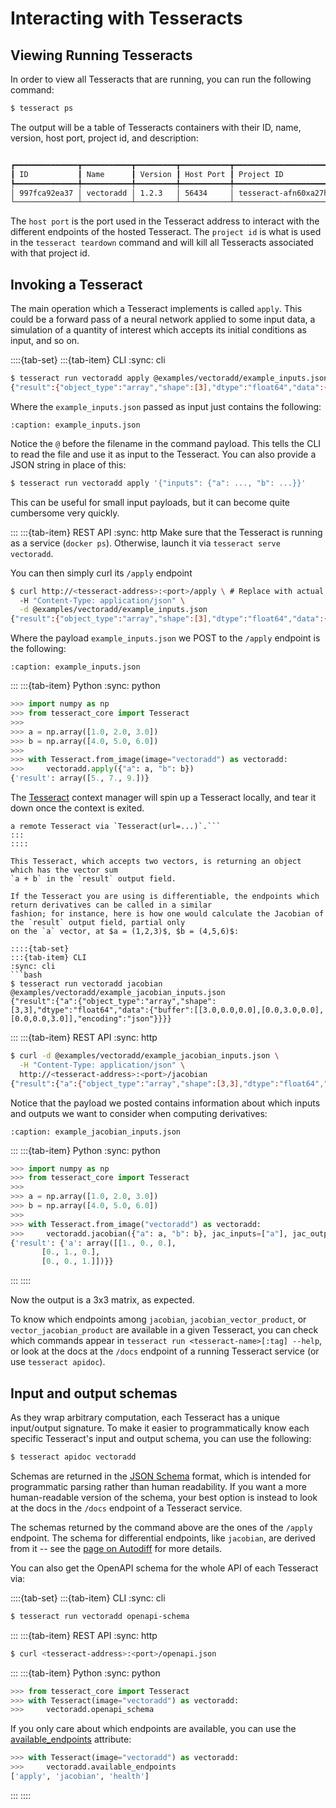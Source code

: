 # Interacting with Tesseracts

## Viewing Running Tesseracts
In order to view all Tesseracts that are running, you can run the following command:

```bash
$ tesseract ps
```

The output will be a table of Tesseracts containers with their ID, name, version, host port, project id, and description:

```bash

┏━━━━━━━━━━━━━━┳━━━━━━━━━━━┳━━━━━━━━━┳━━━━━━━━━━━┳━━━━━━━━━━━━━━━━━━━━━━━━┳━━━━━━━━━━━━━━━━━━━━━━━━━━━━━━━━━━━━━━━━━━━┓
┃ ID           ┃ Name      ┃ Version ┃ Host Port ┃ Project ID             ┃ Description                               ┃
┡━━━━━━━━━━━━━━╇━━━━━━━━━━━╇━━━━━━━━━╇━━━━━━━━━━━╇━━━━━━━━━━━━━━━━━━━━━━━━╇━━━━━━━━━━━━━━━━━━━━━━━━━━━━━━━━━━━━━━━━━━━┩
│ 997fca92ea37 │ vectoradd │ 1.2.3   │ 56434     │ tesseract-afn60xa27hih │ Simple tesseract that adds two vectors.\n │
└──────────────┴───────────┴─────────┴───────────┴────────────────────────┴───────────────────────────────────────────┘
```

The `host port` is the port used in the Tesseract address to interact with the different endpoints of the hosted Tesseract.
The `project id` is what is used in the `tesseract teardown` command and will kill all Tesseracts associated with that project id.

## Invoking a Tesseract


The main operation which a Tesseract implements is called `apply`. This could be
a forward pass of a neural network applied to some input data,
a simulation of a quantity of interest which accepts its initial conditions as input,
and so on.

::::{tab-set}
:::{tab-item} CLI
:sync: cli
```bash
$ tesseract run vectoradd apply @examples/vectoradd/example_inputs.json
{"result":{"object_type":"array","shape":[3],"dtype":"float64","data":{"buffer":[5.0,7.0,9.0],"encoding":"json"}}}
```

Where the `example_inputs.json` passed as input just contains the following:
```{literalinclude} ../../../examples/vectoradd/example_inputs.json
:caption: example_inputs.json
```

Notice the `@` before the filename in the command payload. This tells the CLI to read the file and
use it as input to the Tesseract. You can also provide a JSON string in place of this:
```bash
$ tesseract run vectoradd apply '{"inputs": {"a": ..., "b": ...}}'
```
This can be useful for small input payloads, but it can become quite cumbersome very quickly.

:::
:::{tab-item} REST API
:sync: http
Make sure that the Tesseract is running as a service (`docker ps`). Otherwise, launch
it via `tesseract serve vectoradd`.

You can then simply curl its `/apply` endpoint
```bash
$ curl http://<tesseract-address>:<port>/apply \ # Replace with actual address
  -H "Content-Type: application/json" \
  -d @examples/vectoradd/example_inputs.json
{"result":{"object_type":"array","shape":[3],"dtype":"float64","data":{"buffer":[5.0,7.0,9.0],"encoding":"json"}}}
```

Where the payload `example_inputs.json` we POST to the `/apply` endpoint is the following:
```{literalinclude} ../../../examples/vectoradd/example_inputs.json
:caption: example_inputs.json
```
:::
:::{tab-item} Python
:sync: python
```python
>>> import numpy as np
>>> from tesseract_core import Tesseract
>>>
>>> a = np.array([1.0, 2.0, 3.0])
>>> b = np.array([4.0, 5.0, 6.0])
>>>
>>> with Tesseract.from_image(image="vectoradd") as vectoradd:
>>>     vectoradd.apply({"a": a, "b": b})
{'result': array([5., 7., 9.])}
```

The [Tesseract](#tesseract_core.Tesseract) context manager will spin up
a Tesseract locally, and tear it down once the context is exited.

```{tip} You can also instantiate a Tesseract object which connects to
a remote Tesseract via `Tesseract(url=...)`.```
:::
::::

This Tesseract, which accepts two vectors, is returning an object which has the vector sum
`a + b` in the `result` output field.

If the Tesseract you are using is differentiable, the endpoints which return derivatives can be called in a similar
fashion; for instance, here is how one would calculate the Jacobian of the `result` output field, partial only
on the `a` vector, at $a = (1,2,3)$, $b = (4,5,6)$:

::::{tab-set}
:::{tab-item} CLI
:sync: cli
```bash
$ tesseract run vectoradd jacobian @examples/vectoradd/example_jacobian_inputs.json
{"result":{"a":{"object_type":"array","shape":[3,3],"dtype":"float64","data":{"buffer":[[3.0,0.0,0.0],[0.0,3.0,0.0],[0.0,0.0,3.0]],"encoding":"json"}}}}
```
:::
:::{tab-item} REST API
:sync: http
```bash
$ curl -d @examples/vectoradd/example_jacobian_inputs.json \
  -H "Content-Type: application/json" \
  http://<tesseract-address>:<port>/jacobian
{"result":{"a":{"object_type":"array","shape":[3,3],"dtype":"float64","data":{"buffer":[[1.0,0.0,0.0],[0.0,1.0,0.0],[0.0,0.0,1.0]],"encoding":"json"}}}}
```
Notice that the payload we posted contains information about which inputs and outputs we want to consider
when computing derivatives:
```{literalinclude} ../../../examples/vectoradd/example_jacobian_inputs.json
:caption: example_jacobian_inputs.json
```
:::
:::{tab-item} Python
:sync: python
```python
>>> import numpy as np
>>> from tesseract_core import Tesseract
>>>
>>> a = np.array([1.0, 2.0, 3.0])
>>> b = np.array([4.0, 5.0, 6.0])
>>>
>>> with Tesseract.from_image("vectoradd") as vectoradd:
>>>     vectoradd.jacobian({"a": a, "b": b}, jac_inputs=["a"], jac_outputs=["result"])
{'result': {'a': array([[1., 0., 0.],
       [0., 1., 0.],
       [0., 0., 1.]])}}
```
:::
::::

Now the output is a 3x3 matrix, as expected.

To know which endpoints among `jacobian`, `jacobian_vector_product`, or `vector_jacobian_product` are
available in a given Tesseract, you can check which commands appear in `tesseract run <tesseract-name>[:tag] --help`, or
look at the docs at the `/docs` endpoint of a running Tesseract service (or use `tesseract apidoc`).

## Input and output schemas

As they wrap arbitrary computation, each Tesseract has a unique input/output signature.
To make it easier to programmatically know each specific Tesseract's input and output schema,
you can use the following:

```bash
$ tesseract apidoc vectoradd
```

Schemas are returned in the [JSON Schema](https://json-schema.org/) format,
which is intended for programmatic parsing rather than human
readability. If you want a more human-readable version of the schema,
your best option is instead to look at the docs in the `/docs` endpoint of a Tesseract
service.

The schemas returned by the command above are the ones of the `/apply` endpoint. The schema
for differential endpoints, like `jacobian`, are derived from it -- see the
[page on Autodiff](tr-autodiff) for more details.

You can also get the OpenAPI schema for the whole API of each Tesseract via:

::::{tab-set}
:::{tab-item} CLI
:sync: cli
```bash
$ tesseract run vectoradd openapi-schema
```
:::
:::{tab-item} REST API
:sync: http
```bash
$ curl <tesseract-address>:<port>/openapi.json
```
:::
:::{tab-item} Python
:sync: python
```python
>>> from tesseract_core import Tesseract
>>> with Tesseract(image="vectoradd") as vectoradd:
>>>     vectoradd.openapi_schema
```

If you only care about which endpoints are available, you can use the [available_endpoints](#tesseract_core.Tesseract.available_endpoints)
attribute:

```python
>>> with Tesseract(image="vectoradd") as vectoradd:
>>>     vectoradd.available_endpoints
['apply', 'jacobian', 'health']
```
:::
::::
